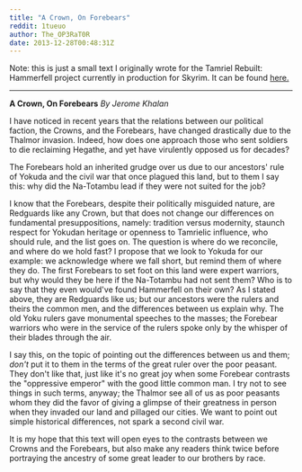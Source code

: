 ```yaml
---
title: "A Crown, On Forebears"
reddit: 1tueuo
author: The_OP3RaT0R
date: 2013-12-28T00:48:31Z
---
```


Note: this is just a small text I originally wrote for the Tamriel Rebuilt: Hammerfell project currently in production for Skyrim. It can be found [here.](http://www.darkcreations.org/forums/topic/3490-book-hammerfell-a-crown-on-forebears/)
____

**A Crown, On Forebears**
*By Jerome Khalan*

I have noticed in recent years that the relations between our political faction, the Crowns, and the Forebears, have changed drastically due to the Thalmor invasion. Indeed, how does one approach those who sent soldiers to die reclaiming Hegathe, and yet have virulently opposed us for decades?

The Forebears hold an inherited grudge over us due to our ancestors' rule of Yokuda and the civil war that once plagued this land, but to them I say this: why did the Na-Totambu lead if they were not suited for the job?

I know that the Forebears, despite their politically misguided nature, are Redguards like any Crown, but that does not change our differences on fundamental presuppositions, namely: tradition versus modernity, staunch respect for Yokudan heritage or openness to Tamrielic influence, who should rule, and the list goes on. The question is where do we reconcile, and where do we hold fast? I propose that we look to Yokuda for our example: we acknowledge where we fall short, but remind them of where they do. The first Forebears to set foot on this land were expert warriors, but why would they be here if the Na-Totambu had not sent them? Who is to say that they even would've found Hammerfell on their own? As I stated above, they are Redguards like us; but our ancestors were the rulers and theirs the common men, and the differences between us explain why. The old Yoku rulers gave monumental speeches to the masses; the Forebear warriors who were in the service of the rulers spoke only by the whisper of their blades through the air.

I say this, on the topic of pointing out the differences between us and them; *don't* put it to them in the terms of the great ruler over the poor peasant. They don't like that, just like it's no great joy when some Forebear contrasts the "oppressive emperor" with the good little common man. I try not to see things in such terms, anyway; the Thalmor see all of us as poor peasants whom they did the favor of giving a glimpse of their greatness in person when they invaded our land and pillaged our cities. We want to point out simple historical differences, not spark a second civil war.

It is my hope that this text will open eyes to the contrasts between we Crowns and the Forebears, but also make any readers think twice before portraying the ancestry of some great leader to our brothers by race. 
